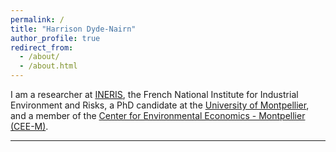 ```yaml
---
permalink: /
title: "Harrison Dyde-Nairn"
author_profile: true
redirect_from: 
  - /about/
  - /about.html
---
```


I am a researcher at [INERIS](https://www.ineris.fr/), the French National Institute for Industrial Environment and Risks, a PhD candidate at the [University of Montpellier](https://www.umontpellier.fr/), and a member of the [Center for Environmental Economics - Montpellier (CEE-M)](https://www.cee-m.fr/).

------
